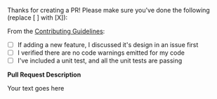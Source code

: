 Thanks for creating a PR! Please make sure you've done the following (replace [ ] with [X]):

From the [Contributing Guidelines](https://github.com/waf/CSharpRepl/blob/main/README.md#contributing):

- [ ] If adding a new feature, I discussed it's design in an issue first
- [ ] I verified there are no code warnings emitted for my code
- [ ] I've included a unit test, and all the unit tests are passing

**Pull Request Description**

Your text goes here